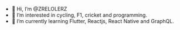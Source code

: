 - 👋 Hi, I’m @ZRELOLERZ
- 👀 I’m interested in cycling, F1, cricket and programming.
- 🌱 I’m currently learning Flutter, Reactjs, React Native and GraphQL.
